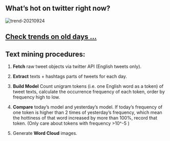 ## What’s hot on twitter right now?

![trend-20210924][wordcloud]

[wordcloud]: https://raw.githubusercontent.com/xdqc/tweet-trend-everyday/master/word-cloud/trend-20210924.png?token=AF5V4P7ADR6KQBZ4CEDTNIK6AXRMU "trend-20210924"

## [Check trends on old days ...](https://github.com/xdqc/tweet-trend-everyday/tree/master/word-cloud)

## Text mining procedures:

1. **Fetch** raw tweet objects via twitter API (English tweets only).

2. **Extract** texts + hashtags parts of tweets for each day.

3. **Build Model** Count unigram tokens (i.e. one English word as a token) of tweet texts, calculate the occurrence frequency of each token, order by frequency high to low.

4. **Compare** today’s model and yesterday’s model. If today’s frequency of one token is higher than 2 times of yesterday’s frequency, which mean the hottiness of that word increased by more than 100%, record that token. (Only care about tokens with frequency >10^-5 )

5. Generate **Word Cloud** images.
